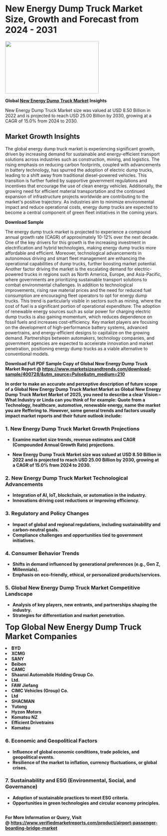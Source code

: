 <H1>New Energy Dump Truck Market Size, Growth and Forecast from 2024 - 2031</H1><img class="aligncenter size-medium wp-image-584254" src="https://thirdeyenews.in/wp-content/uploads/2024/09/Global-Market-Research-300x168.jpeg" alt="" width="300" height="168" /><p><strong>Global&nbsp;<a href="https://www.marketsizeandtrends.com/download-sample/400728/&amp;utm_source=Pulse&amp;utm_medium=210">New Energy Dump Truck Market</a> Insights</strong></p><p>New Energy Dump Truck Market size was valued at USD 8.50 Billion in 2022 and is projected to reach USD 25.00 Billion by 2030, growing at a CAGR of 15.0% from 2024 to 2030.</p><p><h2>Market Growth Insights</h2> The global energy dump truck market is experiencing significant growth, driven by increasing demand for sustainable and energy-efficient transport solutions across industries such as construction, mining, and logistics. The rising emphasis on reducing carbon footprints, coupled with advancements in battery technology, has spurred the adoption of electric dump trucks, leading to a shift away from traditional diesel-powered vehicles. This transition is further fueled by supportive government regulations and incentives that encourage the use of clean energy vehicles. Additionally, the growing need for efficient material transportation and the continued expansion of infrastructure projects worldwide are contributing to the market's positive trajectory. As industries aim to minimize environmental impact and reduce operational costs, energy dump trucks are expected to become a central component of green fleet initiatives in the coming years. <p><strong>Download Sample</strong></p> The energy dump truck market is projected to experience a compound annual growth rate (CAGR) of approximately 10-12% over the next decade. One of the key drivers for this growth is the increasing investment in electrification and hybrid technologies, making energy dump trucks more affordable and efficient. Moreover, technological advancements in autonomous driving and smart fleet management are enhancing the operational capabilities of dump trucks, further boosting market potential. Another factor driving the market is the escalating demand for electric-powered trucks in regions such as North America, Europe, and Asia-Pacific, where governments are prioritizing sustainable transport solutions to combat environmental challenges. In addition to technological improvements, rising raw material prices and the need for reduced fuel consumption are encouraging fleet operators to opt for energy dump trucks. This trend is particularly visible in sectors such as mining, where the cost of fuel is a significant portion of operational expenditure. The adoption of renewable energy sources such as solar power for charging electric dump trucks is also gaining momentum, which reduces dependence on fossil fuels and increases cost-efficiency. Key market players are focusing on the development of high-performance battery systems, advanced powertrains, and energy-efficient designs to capitalize on the growing demand. Partnerships between automakers, technology companies, and government agencies are expected to accelerate innovation and market penetration, positioning energy dump trucks as a viable alternative to conventional models. <p><strong></p><p><span class=""><strong>Download Full PDF Sample Copy of Global New Energy Dump Truck Market Report</strong> @ <a href="https://www.marketsizeandtrends.com/download-sample/400728/&amp;utm_source=Pulse&amp;utm_medium=210" target="_blank">https://www.marketsizeandtrends.com/download-sample/400728/&amp;utm_source=Pulse&amp;utm_medium=210</a></span></p><p>In order to make an accurate and perceptive description of future scope of a Global&nbsp;New Energy Dump Truck Market Market as Global&nbsp;New Energy Dump Truck Market Market of 2025, you need to describe a clear Vision &ndash; What Industry or Linda can you think of for example: Quote from a Technology, healthcare, automotive, renewable energy, name the market you are Reffering to. However, some general trends and factors usually impact market reports and their future outlook include:</p><h3>1.&nbsp;<strong>New Energy Dump Truck Market Growth Projections</strong></h3><ul><li>Examine market size trends, revenue estimates and CAGR (Compounded Annual Growth Rate) projections.</li><li><p>New Energy Dump Truck Market size was valued at USD 8.50 Billion in 2022 and is projected to reach USD 25.00 Billion by 2030, growing at a CAGR of 15.0% from 2024 to 2030.</p></li></ul><h3>2.&nbsp;<strong>New Energy Dump Truck Market Technological Advancements</strong></h3><ul><li>Integration of AI, IoT, blockchain, or automation in the industry.</li><li>Innovations driving cost reductions or improving efficiency.</li></ul><h3>3.&nbsp;<strong>Regulatory and Policy Changes</strong></h3><ul><li>Impact of global and regional regulations, including sustainability and carbon-neutral goals.</li><li>Compliance challenges and opportunities tied to government initiatives.</li></ul><h3>4.&nbsp;<strong>Consumer Behavior Trends</strong></h3><ul><li>Shifts in demand influenced by generational preferences (e.g., Gen Z, Millennials).</li><li>Emphasis on eco-friendly, ethical, or personalized products/services.</li></ul><h3>5.&nbsp;<strong>Global New Energy Dump Truck Market Competitive Landscape</strong></h3><ul><li>Analysis of key players, new entrants, and partnerships shaping the industry.</li><li>Strategies for differentiation and market penetration.</li></ul><p data-pm-slice="1 1 []"><span style="color: inherit; font-family: inherit; font-size: 25px;">Top Global New Energy Dump Truck Market Companies</span></p><div class="" data-test-id=""><p><li>BYD</li><li> XCMG</li><li> SANY</li><li> Beiben</li><li> CAMC</li><li> Shaanxi Automobile Holding Group Co.</li><li> Ltd.</li><li> FAW Jiefang</li><li> CIMC Vehicles (Group) Co.</li><li> Ltd</li><li> SHACMAN</li><li> Yutong</li><li> Hyzon Motors</li><li> Komatsu NZ</li><li> Efficient Drivetrains</li><li> Komatsu</li></p></div><h3>6.&nbsp;<strong>Economic and Geopolitical Factors</strong></h3><ul><li>Influence of global economic conditions, trade policies, and geopolitical events.</li><li>Resilience of the market to inflation, currency fluctuations, or global crises.</li></ul><h3>7.&nbsp;<strong>Sustainability and ESG (Environmental, Social, and Governance)</strong></h3><ul><li>Adoption of sustainable practices to meet ESG criteria.</li><li>Opportunities in green technologies and circular economy principles.</li></ul><h2><strong style="font-size: 14px;">For More Information or Query, Visit @&nbsp;</strong><a style="background-color: #ffffff; font-size: 14px;" href="https://www.marketsizeandtrends.com/report/new-energy-dump-truck-market/" target="_blank">https://www.verifiedmarketreports.com/product/airport-passenger-boarding-bridge-market</a></h2>
